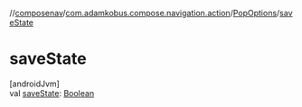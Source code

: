 //[composenav](../../../index.md)/[com.adamkobus.compose.navigation.action](../index.md)/[PopOptions](index.md)/[saveState](save-state.md)

# saveState

[androidJvm]\
val [saveState](save-state.md): [Boolean](https://kotlinlang.org/api/latest/jvm/stdlib/kotlin/-boolean/index.html)
